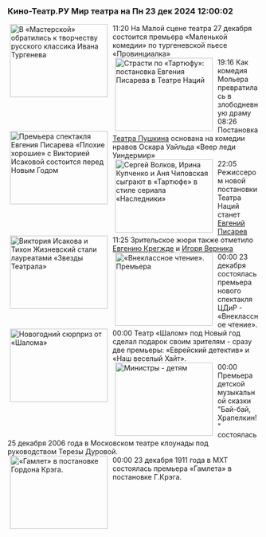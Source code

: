 <h3>Кино-Театр.РУ Мир театра на Пн 23 дек 2024 12:00:02</h3>
<div class="rssn table">
  <span class="smaller gray hspace">11:20</span>
  <a href="https://www.kino-teatr.ru/teatr/news/y2024/12-22/36368/" title="В «Мастерской» обратились к творчеству русского классика Ивана Тургенева"><img src="https://www.kino-teatr.ru/news/8/6/36368/poster.jpg" width="196" height="147" align="left" hspace="5" style="margin: 0px 10px 0px 5px" alt="В «Мастерской» обратились к творчеству русского классика Ивана Тургенева"/></a>На Малой сцене театра 27 декабря состоится премьера «Маленькой комедии» по тургеневской пьесе «Провинциалка»
</div>
<div class="rssn table">
  <span class="smaller gray hspace">19:16</span>
  <a href="https://www.kino-teatr.ru/teatr/art/teatr/7719/" title="Страсти по «Тартюфу»: постановка Евгения Писарева в Театре Наций"><img src="https://www.kino-teatr.ru/art/9/1/7719/poster.jpg" width="196" height="147" align="left" hspace="5" style="margin: 0px 10px 0px 5px" alt="Страсти по «Тартюфу»: постановка Евгения Писарева в Театре Наций"/></a>Как комедия Мольера превратилась в злободневную драму
</div>
<div class="rssn table">
  <span class="smaller gray hspace">08:26</span>
  <a href="https://www.kino-teatr.ru/teatr/news/y2024/12-21/36356/" title="Премьера спектакля Евгения Писарева «Плохие хорошие» с Викторией Исаковой состоится перед Новым Годом"><img src="https://www.kino-teatr.ru/news/6/5/36356/poster.jpg" width="196" height="147" align="left" hspace="5" style="margin: 0px 10px 0px 5px" alt="Премьера спектакля Евгения Писарева «Плохие хорошие» с Викторией Исаковой состоится перед Новым Годом"/></a>Постановка <a href=https://www.kino-teatr.ru/teatr/15/ target=_blank>Театра Пушкина</a> основана на комедии нравов Оскара Уайльда «Веер леди Уиндермир»
</div>
<div class="rssn table">
  <span class="smaller gray hspace">22:05</span>
  <a href="https://www.kino-teatr.ru/teatr/news/y2024/12-19/36345/" title="Сергей Волков, Ирина Купченко и Аня Чиповская сыграют в «Тартюфе» в стиле сериала «Наследники»"><img src="https://www.kino-teatr.ru/news/5/4/36345/poster.jpg" width="196" height="147" align="left" hspace="5" style="margin: 0px 10px 0px 5px" alt="Сергей Волков, Ирина Купченко и Аня Чиповская сыграют в «Тартюфе» в стиле сериала «Наследники»"/></a>Режиссером новой постановки Театра Наций станет <a href=https://www.kino-teatr.ru/kino/acter/m/ros/3356/bio/ target=_blank>Евгений Писарев</a>
</div>
<div class="rssn table">
  <span class="smaller gray hspace">11:25</span>
  <a href="https://www.kino-teatr.ru/teatr/news/y2024/12-17/36315/" title="Виктория Исакова и Тихон Жизневский стали лауреатами «Звезды Театрала»"><img src="https://www.kino-teatr.ru/news/5/1/36315/poster.jpg" width="196" height="147" align="left" hspace="5" style="margin: 0px 10px 0px 5px" alt="Виктория Исакова и Тихон Жизневский стали лауреатами «Звезды Театрала»"/></a>Зрительское жюри также отметило <a href=https://www.kino-teatr.ru/kino/acter/w/ros/15256/bio/ target=_blank>Евгению Крегжде</a> и <a href=https://www.kino-teatr.ru/kino/acter/m/ros/737/bio/ target=_blank>Игоря Верника</a>
</div>
<div class="rssn table">
  <span class="smaller gray hspace">00:00</span>
  <a href="https://www.kino-teatr.ru/teatr/history/12-23/638/" title="«Внеклассное чтение». Премьера"><img src="https://www.kino-teatr.ru/history/8/3/638/poster.jpg" width="196" height="147" align="left" hspace="5" style="margin: 0px 10px 0px 5px" alt="«Внеклассное чтение». Премьера"/></a>23 декабря состоялась премьера нового спектакля ЦДиР - «Внеклассное чтение».
</div>
<div class="rssn table">
  <span class="smaller gray hspace">00:00</span>
  <a href="https://www.kino-teatr.ru/teatr/history/12-23/632/" title="Новогодний сюрприз от «Шалома»"><img src="https://www.kino-teatr.ru/history/2/3/632/poster.jpg" width="196" height="147" align="left" hspace="5" style="margin: 0px 10px 0px 5px" alt="Новогодний сюрприз от «Шалома»"/></a>Театр «Шалом» под Новый год сделал подарок своим зрителям - сразу две премьеры: «Еврейский детектив» и «Наш веселый Хайт».
</div>
<div class="rssn table">
  <span class="smaller gray hspace">00:00</span>
  <a href="https://www.kino-teatr.ru/teatr/history/12-23/434/" title="Министры - детям"><img src="https://www.kino-teatr.ru/history/4/3/434/poster.jpg" width="196" height="147" align="left" hspace="5" style="margin: 0px 10px 0px 5px" alt="Министры - детям"/></a>Премьера детской музыкальной сказки &quot;Бай-бай, Храпелкин&#33;&quot; состоялась 25 декабря 2006 года в Московском театре клоунады под руководством Терезы Дуровой.
</div>
<div class="rssn table">
  <span class="smaller gray hspace">00:00</span>
  <a href="https://www.kino-teatr.ru/teatr/history/12-23/1270/" title="«Гамлет» в постановке Гордона Крэга."><img src="https://www.kino-teatr.ru/history/0/7/1270/poster.jpg" width="196" height="147" align="left" hspace="5" style="margin: 0px 10px 0px 5px" alt="«Гамлет» в постановке Гордона Крэга."/></a>23 декабря 1911 года в МХТ состоялась  премьера «Гамлета» в постановке Г.Крэга.
</div>
